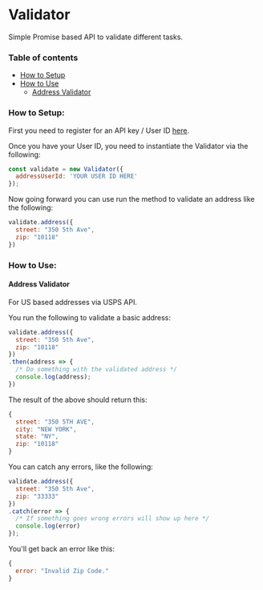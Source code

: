 # Validator

Simple Promise based API to validate different tasks.

### Table of contents
  * [How to Setup](#how-to-setup)
  * [How to Use](#how-to-use)
    * [Address Validator](#address-validator)

### How to Setup:

First you need to register for an API key / User ID [here](https://www.usps.com/business/web-tools-apis/welcome.htm).

Once you have your User ID, you need to instantiate the Validator via the following:

```javascript
const validate = new Validator({
  addressUserId: 'YOUR USER ID HERE'
});
```

Now going forward you can use run the method to validate an address like the following:

```javascript
validate.address({
  street: "350 5th Ave",
  zip: "10118"
})
```

### How to Use:

#### Address Validator

For US based addresses via USPS API.

You run the following to validate a basic address:

```javascript
validate.address({
  street: "350 5th Ave",
  zip: "10118"
})
.then(address => {
  /* Do something with the validated address */
  console.log(address);
})
```

The result of the above should return this:

```javascript
{
  street: "350 5TH AVE",
  city: "NEW YORK",
  state: "NY",
  zip: "10118"
}
```

You can catch any errors, like the following:

```javascript
validate.address({
  street: "350 5th Ave",
  zip: "33333"
})
.catch(error => {
  /* If something goes wrong errors will show up here */
  console.log(error)
});
```

You'll get back an error like this:

```javascript
{
  error: "Invalid Zip Code."
}
```